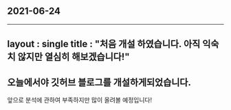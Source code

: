 ## 2021-06-24
---
layout : single
title : "처음 개설 하였습니다. 아직 익숙치 않지만 열심히 해보겠습니다!"
---

## 오늘에서야 깃허브 블로그를 개설하게되었습니다. 

앞으로 분석에 관하여 부족하지만 많이 올려볼 예정입니다!
